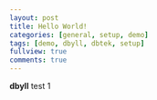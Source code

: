 ```yaml
---
layout: post
title: Hello World!
categories: [general, setup, demo]
tags: [demo, dbyll, dbtek, setup]
fullview: true
comments: true
---
```


**dbyll** test 1
